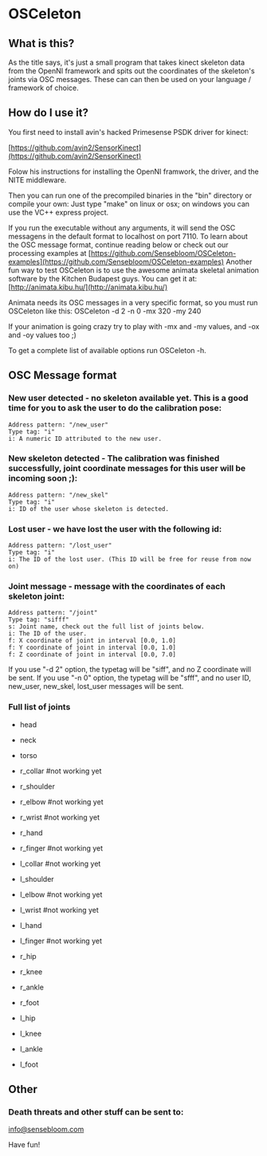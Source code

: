 OSCeleton
=========

What is this?
-------------

As the title says, it's just a small program that takes kinect skeleton data from the OpenNI framework and spits out the coordinates of the skeleton's joints via OSC messages. These can can then be used on your language / framework of choice.


How do I use it?
----------------

You first need to install avin's hacked Primesense PSDK driver for kinect:

[https://github.com/avin2/SensorKinect](https://github.com/avin2/SensorKinect)

Folow his instructions for installing the OpenNI framwork, the driver, and the NITE middleware.

Then you can run one of the precompiled binaries in the "bin" directory or compile your own: Just type "make" on linux or osx; on windows you can use the VC++ express project.

If you run the executable without any arguments, it will send the OSC messagens in the default format to localhost on port 7110.
To learn about the OSC message format, continue reading below or check out our processing examples at
[https://github.com/Sensebloom/OSCeleton-examples](https://github.com/Sensebloom/OSCeleton-examples)
Another fun way to test OSCeleton is to use the awesome animata skeletal animation software by the Kitchen Budapest guys. You can get it at:
[http://animata.kibu.hu/](http://animata.kibu.hu/)

Animata needs its OSC messages in a very specific format, so you must run OSCeleton like this:
        OSCeleton -d 2 -n 0 -mx 320 -my 240

If your animation is going crazy try to play with -mx and -my values, and -ox and -oy values too ;)

To get a complete list of available options run OSCeleton -h.


OSC Message format
------------------

### New user detected - no skeleton available yet. This is a good time for you to ask the user to do the calibration pose:

    Address pattern: "/new_user"
    Type tag: "i"
    i: A numeric ID attributed to the new user.


### New skeleton detected - The calibration was finished successfully, joint coordinate messages for this user will be incoming soon ;):

    Address pattern: "/new_skel"
    Type tag: "i"
    i: ID of the user whose skeleton is detected.


### Lost user - we have lost the user with the following id:

    Address pattern: "/lost_user"
    Type tag: "i"
    i: The ID of the lost user. (This ID will be free for reuse from now on)


### Joint message - message with the coordinates of each skeleton joint:

    Address pattern: "/joint"
    Type tag: "sifff"
    s: Joint name, check out the full list of joints below.
    i: The ID of the user.
    f: X coordinate of joint in interval [0.0, 1.0]
    f: Y coordinate of joint in interval [0.0, 1.0]
    f: Z coordinate of joint in interval [0.0, 7.0]

If you use "-d 2" option, the typetag will be "siff", and no Z coordinate will be sent.
If you use "-n 0" option, the typetag will be "sfff", and no user ID, new_user, new_skel, lost_user messages will be sent.


### Full list of joints

* head
* neck
* torso

* r_collar #not working yet
* r_shoulder
* r_elbow #not working yet
* r_wrist #not working yet
* r_hand
* r_finger #not working yet

* l_collar #not working yet
* l_shoulder
* l_elbow #not working yet
* l_wrist #not working yet
* l_hand
* l_finger #not working yet

* r_hip
* r_knee
* r_ankle
* r_foot

* l_hip
* l_knee
* l_ankle
* l_foot


Other
-----

### Death threats and other stuff can be sent to:
<info@sensebloom.com>

Have fun!

